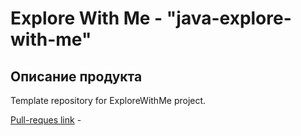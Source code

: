 <h1>Explore With Me - "java-explore-with-me"</h1>

<h2>Описание продукта</h2>

Template repository for ExploreWithMe project.

<a href="https://ya.ru">Pull-reques link</a> -